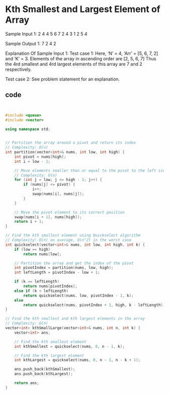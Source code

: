 # Kth Smallest and Largest Element of Array


Sample Input 1:
2
4 4
5 6 7 2
4 3
1 2 5 4


Sample Output 1:
7 2 
4 2


Explanation Of Sample Input 1:
Test case 1:
Here, ‘N’ = 4, ‘Arr’ = [5, 6, 7, 2] and ‘K’ = 3.
Elements of the array in ascending order are [2, 5, 6, 7]
Thus the 4rd smallest and 4rd largest elements of this array are 7 and 2 respectively.

Test case 2:
See problem statement for an explanation.

## code
```cpp


#include <queue>
#include <vector>

using namespace std;

 
// Partition the array around a pivot and return its index
// Complexity: O(n)
int partition(vector<int>& nums, int low, int high) {
    int pivot = nums[high];
    int i = low - 1;

    // Move elements smaller than or equal to the pivot to the left side
    // Complexity: O(n)
    for (int j = low; j <= high - 1; j++) {
        if (nums[j] <= pivot) {
            i++;
            swap(nums[i], nums[j]);
        }
    }

    // Move the pivot element to its correct position
    swap(nums[i + 1], nums[high]);
    return i + 1;
}

// Find the kth smallest element using Quickselect algorithm
// Complexity: O(n) on average, O(n^2) in the worst case
int quickselect(vector<int>& nums, int low, int high, int k) {
    if (low == high)
        return nums[low];

    // Partition the array and get the index of the pivot
    int pivotIndex = partition(nums, low, high);
    int leftLength = pivotIndex - low + 1;

    if (k == leftLength)
        return nums[pivotIndex];
    else if (k < leftLength)
        return quickselect(nums, low, pivotIndex - 1, k);
    else
        return quickselect(nums, pivotIndex + 1, high, k - leftLength);
}

// Find the kth smallest and kth largest elements in the array
// Complexity: O(n)
vector<int> kthSmallLarge(vector<int>& nums, int n, int k) {
    vector<int> ans;

    // Find the kth smallest element
    int kthSmallest = quickselect(nums, 0, n - 1, k);

    // Find the kth largest element
    int kthLargest = quickselect(nums, 0, n - 1, n - k + 1);

    ans.push_back(kthSmallest);
    ans.push_back(kthLargest);

    return ans;
}


```